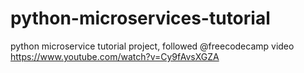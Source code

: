 # python-microservices-tutorial

python microservice tutorial project, followed @freecodecamp video https://www.youtube.com/watch?v=Cy9fAvsXGZA

